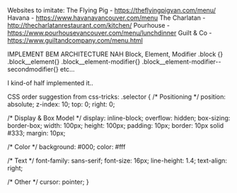 Websites to imitate:
The Flying Pig - https://theflyingpigvan.com/menu/
Havana - https://www.havanavancouver.com/menu
The Charlatan - http://thecharlatanrestaurant.com/kitchen/
Pourhouse - https://www.pourhousevancouver.com/menu/lunchdinner
Guilt & Co - https://www.guiltandcompany.com/menu.html

IMPLEMENT BEM ARCHITECTURE
NAH
Block, Element, Modifier
.block {}
.block__element{}
.block__element-modifier{}
.block__element-modifier--secondmodifier{}
etc...

I kind-of half implemented it..

CSS order suggestion from css-tricks:
.selector {
  /* Positioning */
  position: absolute;
  z-index: 10;
  top: 0;
  right: 0;

  /* Display & Box Model */
  display: inline-block;
  overflow: hidden;
  box-sizing: border-box;
  width: 100px;
  height: 100px;
  padding: 10px;
  border: 10px solid #333;
  margin: 10px;

  /* Color */
  background: #000;
  color: #fff
  
  /* Text */
  font-family: sans-serif;
  font-size: 16px;
  line-height: 1.4;
  text-align: right;

  /* Other */
  cursor: pointer;
}
